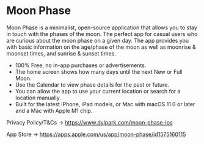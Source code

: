 # Moon Phase

Moon Phase is a minimalist, open-source application that allows you to stay in touch with the phases of the moon. The perfect app for casual users who are curious about the moon phase on a given day. The app provides you with basic information on the age/phase of the moon as well as moonrise & moonset times, and sunrise & sunset times. 

- 100% Free, no in-app purchases or advertisements.
- The home screen shows how many days until the next New or Full Moon.
- Use the Calendar to view phase details for the past or future. 
- You can allow the app to use your current location or search for a location manually. 
- Built for the latest iPhone, iPad models, or Mac with macOS 11.0 or later and a Mac with Apple M1 chip. 

Privacy Policy/T&Cs -> https://www.dylpark.com/moon-phase-ios

App Store -> https://apps.apple.com/us/app/moon-phase/id1575160115

